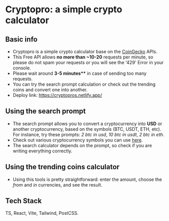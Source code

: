 # Cryptopro: a simple crypto calculator

## Basic info

- Cryptopro is a simple crypto calculator base on the [CoinGecko](https://www.coingecko.com/en/api/documentation) APIs.
- This Free API allows **no more than ~10-20** requests per minute, so please do not spam your requests or you will see the '429' Error in your console.
- Please wait around **3-5 minutes\*\*** in case of sending too many requests.
- You can try the search prompt calculation or check out the trending coins and convert one into another.
- Deploy link: https://cryptopros.netlify.app/

## Using the search prompt

- The search prompt allows you to convert a cryptocurrency into **USD** or another cryptocurrency, based on the symbols (BTC, USDT, ETH, etc). For instance, try these prompts: _2 btc in usd_, _10 btc in usdt_, _2 btc in eth_.
- Check out various cryptocurrency symbols you can use [here](https://www.coingecko.com/).
- The search calculator depends on the prompt, so check if you are writing everything correctly.

## Using the trending coins calculator

- Using this tools is pretty straightforward: enter the amount, choose the _from_ and _in_ currencies, and see the result.

## Tech Stack

TS, React, Vite, Tailwind, PostCSS.
